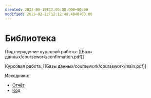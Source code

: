 ```yaml
---
created: 2024-09-19T12:00:00.000+00:00
modified: 2025-02-22T12:12:48.4848+00:00
---
```

# Библиотека
Подтверждение курсовой работы: [[Базы данных/coursework/confirmation.pdf]]

Курсовая работа: [[Базы данных/coursework/coursework/main.pdf]]

Исходники:
- [Отчёт](https://github.com/IAmProgrammist/lab_materials/tree/main/%D0%91%D0%B0%D0%B7%D1%8B%20%D0%B4%D0%B0%D0%BD%D0%BD%D1%8B%D1%85/coursework)
- [Код](https://github.com/IAmProgrammist/BookSTU)